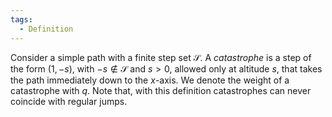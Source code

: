 ```yaml
---
tags:
  - Definition
---
```

Consider a simple path with a finite step set $\mathcal{S}$. A *catastrophe* is a step of the form $(1, -s)$, with $-s \notin \mathcal{S}$ and $s > 0$, allowed only at altitude $s$, that takes the path immediately down to the $x$-axis. We denote the weight of a catastrophe with $q$. Note that, with this definition catastrophes can never coincide with regular jumps.
